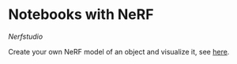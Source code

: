 # Notebooks with NeRF

*Nerfstudio*

Create your own NeRF model of an object and visualize it, see [here](nerfstudio.ipynp).
